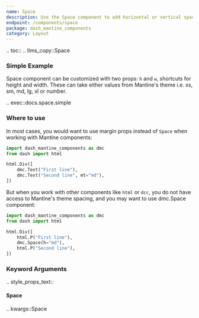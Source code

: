 ```yaml
---
name: Space
description: Use the Space component to add horizontal or vertical spacing from theme.
endpoint: /components/space
package: dash_mantine_components
category: Layout
---
```


.. toc::
.. llms_copy::Space

### Simple Example

Space component can be customized with two props: `h` and `w`, shortcuts for height and width. These can take either 
values from Mantine's theme i.e. xs, sm, md, lg, xl or number.

.. exec::docs.space.simple

### Where to use

In most cases, you would want to use margin props instead of `Space` when working with Mantine components:

```python
import dash_mantine_components as dmc
from dash import html

html.Div([
    dmc.Text("First line"),    
    dmc.Text("Second line", mt="md"),    
])
```

But when you work with other components like `html` or `dcc`, you do not have access to Mantine's theme spacing,
and you may want to use dmc.Space component:

```python
import dash_mantine_components as dmc
from dash import html

html.Div([
    html.P("First line"),
    dmc.Space(h="md"),    
    html.P("Second line"),    
])
```


### Keyword Arguments
.. style_props_text::

#### Space

.. kwargs::Space
